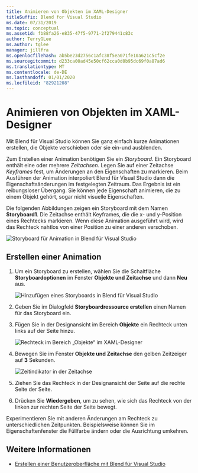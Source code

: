 ```yaml
---
title: Animieren von Objekten im XAML-Designer
titleSuffix: Blend for Visual Studio
ms.date: 07/31/2019
ms.topic: conceptual
ms.assetid: fb88fa26-e835-47f5-9771-2f279441c83c
author: TerryGLee
ms.author: tglee
manager: jillfra
ms.openlocfilehash: ab5be23d2756c1afc38f5ea071fe10a621c5cf2e
ms.sourcegitcommit: d233ca00ad45e50cf62cca0d0b95dc69f0a87ad6
ms.translationtype: MT
ms.contentlocale: de-DE
ms.lasthandoff: 01/01/2020
ms.locfileid: "82921208"
---
```

# <a name="animate-objects-in-xaml-designer"></a>Animieren von Objekten im XAML-Designer

Mit Blend für Visual Studio können Sie ganz einfach kurze Animationen erstellen, die Objekte verschieben oder sie ein-und ausblenden.

Zum Erstellen einer Animation benötigen Sie ein *Storyboard*. Ein Storyboard enthält eine oder mehrere *Zeitachsen*. Legen Sie auf einer Zeitachse *Keyframes* fest, um Änderungen an den Eigenschaften zu markieren. Beim Ausführen der Animation interpoliert Blend für Visual Studio dann die Eigenschaftsänderungen im festgelegten Zeitraum. Das Ergebnis ist ein reibungsloser Übergang. Sie können jede Eigenschaft animieren, die zu einem Objekt gehört, sogar nicht visuelle Eigenschaften.

Die folgenden Abbildungen zeigen ein Storyboard mit dem Namen **Storyboard1**. Die Zeitachse enthält Keyframes, die die x- und y-Position eines Rechtecks markieren. Wenn diese Animation ausgeführt wird, wird das Rechteck nahtlos von einer Position zu einer anderen verschoben.

![Storyboard für Animation in Blend für Visual Studio](media/storyboard-timeline.png)

## <a name="create-an-animation"></a>Erstellen einer Animation

1. Um ein Storyboard zu erstellen, wählen Sie die Schaltfläche **Storyboardoptionen** im Fenster **Objekte und Zeitachse** und dann **Neu** aus.

   ![Hinzufügen eines Storyboards in Blend für Visual Studio](media/new-storyboard.png)

2. Geben Sie im Dialogfeld **Storyboardressource erstellen** einen Namen für das Storyboard ein.

3. Fügen Sie in der Designansicht im Bereich **Objekte** ein Rechteck unten links auf der Seite hinzu.

   ![Rechteck im Bereich „Objekte“ im XAML-Designer](media/add-rectangle.PNG)

4. Bewegen Sie im Fenster **Objekte und Zeitachse** den gelben Zeitzeiger auf **3** Sekunden.

   ![Zeitindikator in der Zeitachse](media/timeline-indicator.PNG)

5. Ziehen Sie das Rechteck in der Designansicht der Seite auf die rechte Seite der Seite.

6. Drücken Sie **Wiedergeben**, um zu sehen, wie sich das Rechteck von der linken zur rechten Seite der Seite bewegt.

Experimentieren Sie mit anderen Änderungen am Rechteck zu unterschiedlichen Zeitpunkten. Beispielsweise können Sie im Eigenschaftenfenster die Füllfarbe ändern oder die Ausrichtung umkehren.

## <a name="see-also"></a>Weitere Informationen

- [Erstellen einer Benutzeroberfläche mit Blend für Visual Studio](../xaml-tools/creating-a-ui-by-using-blend-for-visual-studio.md)
